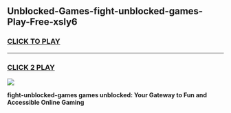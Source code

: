 
## Unblocked-Games-fight-unblocked-games-Play-Free-xsly6
<h3>
<a href="https://premium76.site?title=fight-unblocked-games&ref=22A">CLICK TO PLAY</a></h3>
<hr>

<h3>
<a href="https://premium76.site?title=fight-unblocked-games&ref=22A">CLICK 2 PLAY</a>
  
</h3>

<a href="https://premium76.site?title=fight-unblocked-games&ref=22A"><img src="https://clearcache.store/games.png"></a>


**fight-unblocked-games games unblocked: Your Gateway to Fun and Accessible Online Gaming**

